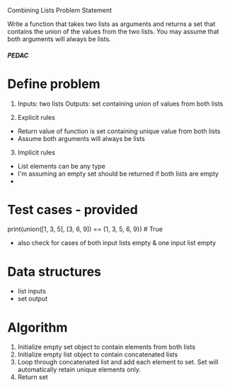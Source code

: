 Combining Lists Problem Statement

Write a function that takes two lists as arguments and 
returns a set that contains the union of the values 
from the two lists. You may assume that both arguments 
will always be lists.

##### PEDAC #####

# Define problem

1. Inputs: two lists
   Outputs: set containing union of values from both lists

2. Explicit rules
  - Return value of function is set containing unique value from both lists
  - Assume both arguments will always be lists

3. Implicit rules
  - List elements can be any type
  - I'm assuming an empty set should be returned if both lists are empty
  -

# Test cases - provided

print(union([1, 3, 5], [3, 6, 9]) == {1, 3, 5, 6, 9}) # True

- also check for cases of both input lists empty & one input list empty

# Data structures
 - list inputs
 - set output

# Algorithm

1. Initialize empty set object to contain elements from both lists
2. Initialize empty list object to contain concatenated lists
3. Loop through concatenated list and add each element to set. Set will automatically
   retain unique elements only.
3. Return set
